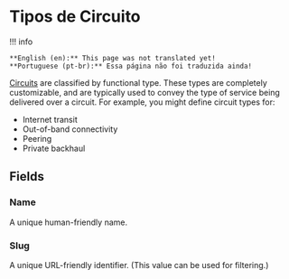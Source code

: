 # Tipos de Circuito

!!! info

    **English (en):** This page was not translated yet!
    **Portuguese (pt-br):** Essa página não foi traduzida ainda!

[Circuits](./circuit.md) are classified by functional type. These types are completely customizable, and are typically used to convey the type of service being delivered over a circuit. For example, you might define circuit types for:

* Internet transit
* Out-of-band connectivity
* Peering
* Private backhaul

## Fields

### Name

A unique human-friendly name.

### Slug

A unique URL-friendly identifier. (This value can be used for filtering.)